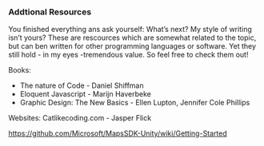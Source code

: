 ### Addtional Resources

You finished everything ans ask yourself: What’s next?
My style of writing isn’t yours?
These are rescources which are somewhat related to the topic, but can ben written for other programming languages or software. Yet they still hold - in my eyes -tremendous value. So feel free to check them out!

Books:
- The nature of Code - Daniel Shiffman
- Eloquent Javascript - Marijn Haverbeke
- Graphic Design: The New Basics - Ellen Lupton, Jennifer Cole Phillips

Websites:
Catlikecoding.com - Jasper Flick


https://github.com/Microsoft/MapsSDK-Unity/wiki/Getting-Started
